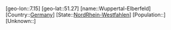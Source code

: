 ﻿---
location: [51.27,7.15]
type: City
tags:
- geo/City


SpocWebEntityId: 35717
isDeleted: false
confidential: public

---
[geo-lon::7.15]
[geo-lat::51.27]
[name::Wuppertal-Elberfeld]
[Country::[Germany](geo/Continent/Europe/Germany.md)]
[State::[NordRhein-Westfahlen](NordRhein-Westfahlen)]
[Population::]
[Unknown::]

